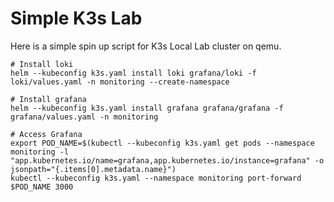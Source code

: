 # Simple K3s Lab

Here is a simple spin up script for K3s Local Lab cluster on qemu.

```shell
# Install loki
helm --kubeconfig k3s.yaml install loki grafana/loki -f loki/values.yaml -n monitoring --create-namespace

# Install grafana
helm --kubeconfig k3s.yaml install grafana grafana/grafana -f grafana/values.yaml -n monitoring

# Access Grafana
export POD_NAME=$(kubectl --kubeconfig k3s.yaml get pods --namespace monitoring -l "app.kubernetes.io/name=grafana,app.kubernetes.io/instance=grafana" -o jsonpath="{.items[0].metadata.name}")
kubectl --kubeconfig k3s.yaml --namespace monitoring port-forward $POD_NAME 3000

```
